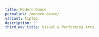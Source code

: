 ```yaml
---
title: Modern Dance
permalink: /modern-dance/
variant: tiptap
description: ""
third_nav_title: Visual & Performing Arts
---
```

